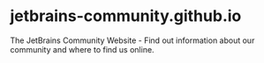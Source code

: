 # jetbrains-community.github.io
The JetBrains Community Website - Find out information about our community and where to find us online.
